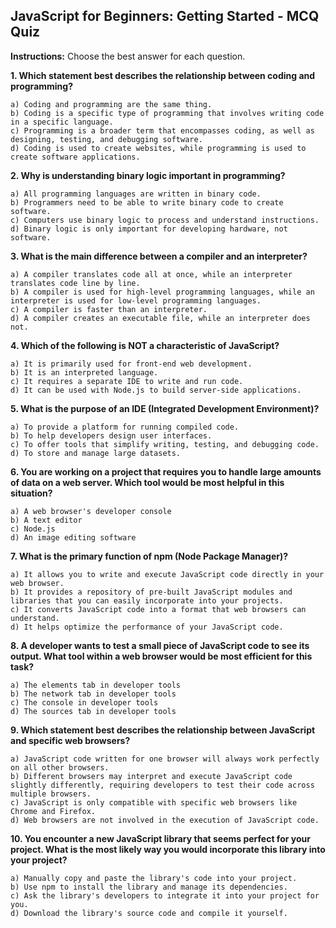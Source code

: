 ## JavaScript for Beginners: Getting Started - MCQ Quiz

**Instructions:** Choose the best answer for each question.

**1.  Which statement best describes the relationship between coding and programming?**

    a) Coding and programming are the same thing.
    b) Coding is a specific type of programming that involves writing code in a specific language.
    c) Programming is a broader term that encompasses coding, as well as designing, testing, and debugging software.
    d) Coding is used to create websites, while programming is used to create software applications.

**2. Why is understanding binary logic important in programming?**

    a) All programming languages are written in binary code.
    b) Programmers need to be able to write binary code to create software.
    c) Computers use binary logic to process and understand instructions.
    d) Binary logic is only important for developing hardware, not software.

**3.  What is the main difference between a compiler and an interpreter?**

    a) A compiler translates code all at once, while an interpreter translates code line by line.
    b) A compiler is used for high-level programming languages, while an interpreter is used for low-level programming languages.
    c) A compiler is faster than an interpreter.
    d) A compiler creates an executable file, while an interpreter does not.

**4.  Which of the following is NOT a characteristic of JavaScript?**

    a) It is primarily used for front-end web development.
    b) It is an interpreted language.
    c) It requires a separate IDE to write and run code.
    d) It can be used with Node.js to build server-side applications.

**5.  What is the purpose of an IDE (Integrated Development Environment)?**

    a) To provide a platform for running compiled code.
    b) To help developers design user interfaces.
    c) To offer tools that simplify writing, testing, and debugging code. 
    d) To store and manage large datasets.

**6.  You are working on a project that requires you to handle large amounts of data on a web server. Which tool would be most helpful in this situation?**

    a) A web browser's developer console
    b) A text editor
    c) Node.js
    d) An image editing software

**7.  What is the primary function of npm (Node Package Manager)?**

    a) It allows you to write and execute JavaScript code directly in your web browser.
    b) It provides a repository of pre-built JavaScript modules and libraries that you can easily incorporate into your projects.
    c) It converts JavaScript code into a format that web browsers can understand.
    d) It helps optimize the performance of your JavaScript code.

**8.  A developer wants to test a small piece of JavaScript code to see its output. What tool within a web browser would be most efficient for this task?**

    a) The elements tab in developer tools
    b) The network tab in developer tools
    c) The console in developer tools
    d) The sources tab in developer tools 

**9.  Which statement best describes the relationship between JavaScript and specific web browsers?**

    a) JavaScript code written for one browser will always work perfectly on all other browsers.
    b) Different browsers may interpret and execute JavaScript code slightly differently, requiring developers to test their code across multiple browsers.
    c) JavaScript is only compatible with specific web browsers like Chrome and Firefox.
    d) Web browsers are not involved in the execution of JavaScript code.

**10.  You encounter a new JavaScript library that seems perfect for your project.  What is the most likely way you would incorporate this library into your project?**

    a) Manually copy and paste the library's code into your project.
    b) Use npm to install the library and manage its dependencies.
    c) Ask the library's developers to integrate it into your project for you.
    d) Download the library's source code and compile it yourself. 
